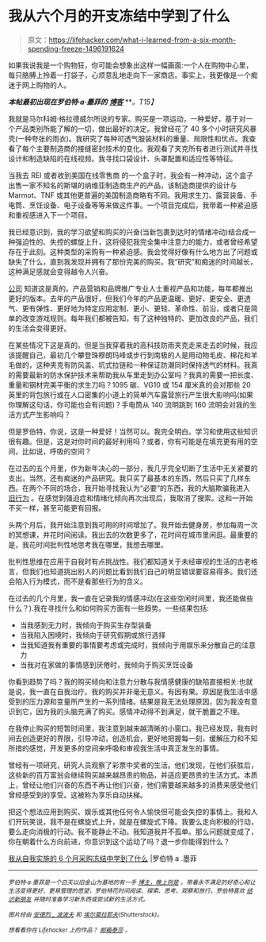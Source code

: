 # 我从六个月的开支冻结中学到了什么

> 原文：<https://lifehacker.com/what-i-learned-from-a-six-month-spending-freeze-1496191624>

如果我说我是一个购物狂，你可能会想象出这样一幅画面:一个人在购物中心里，每只胳膊上拎着一打袋子，心烦意乱地走向下一家商店。事实上，我更像是一个痴迷于网上购物的人。



***本帖最初出现在罗伯特·a·墨菲的*** [***博客***](http://gogetmurphy.com/2013/04/what-i-am-learning-from-a-self-imposed-6-month-purchasing-freeze/) ***。*T15】**

我就是马尔科姆·格拉德威尔所说的专家。购买是一项运动，一种爱好，基于对一个产品类别所能了解的一切，做出最好的决定。我曾经花了 40 多个小时研究风暴壳(一种夸张的雨衣)。我研究了每种可透气服装材料的重量、局限性和优点。我查看了每个主要制造商的接缝密封技术的变化。我观看了夹克所有者进行测试并寻找设计和制造缺陷的在线视频。我寻找口袋设计、头罩配置和适应性等特征。

当我去 REI 或者收到美国在线零售商 的一个盒子时，我会有一种冲动，这个盒子出售一家不知名的斯堪的纳维亚制造商生产的产品，该制造商提供的设计与 Marmot、TNF 或其他更普遍的美国制造商略有不同。我用求生刀、露营装备、手电筒、烹饪设备、电子设备等等来做这件事。一个项目完成后，我带着一种紧迫感和重视感进入下一个项目。

我已经意识到，我的学习欲望和购买的兴奋(当新包裹到达时的情绪冲动)结合成一种强迫性的、失控的螺旋上升，这将侵犯我完全集中注意力的能力，或者曾经希望存在于此刻。这种类型的采购有一种紧迫感。我会觉得好像有什么地方出了问题或缺失了什么，直到我发现并拥有了那份完美的购买。我“研究”和痴迷的时间越长，这种满足感就会变得越令人兴奋。

[公司](https://lifehacker.com/how-stores-manipulate-your-senses-so-you-spend-more-mon-475987594) 知道这是真的。产品营销和品牌推广专业人士重视产品和功能，每年都推出更好的版本。去年的产品很好，但我们今年的产品更温暖、更好、更安全、更透气、更有弹性、更好地为特定应用定制、更小、更轻、革命性、前沿，或者只是简单的改变游戏规则。每年我们都被告知，有了这种独特的、更加改良的产品，我们的生活会变得更好。

在某些情况下这是真的。但是当我穿着我的高科技防雨夹克走来走去的时候，我应该提醒自己，最初几个攀登珠穆朗玛峰或步行到南极的人是用动物毛皮、棉花和羊毛做的，这种夹克有防风盖、坑式拉链和一种保证防潮同时保持透气的材料。我真的需要最新的防水保护技术来帮助我从车里走到办公室吗？我真的需要一把长度、重量和钢材完美平衡的求生刀吗？1095 碳、VG10 或 154 厘米真的会对那些 20 英里的背包旅行或在人口密集的小道上的简单汽车露营旅行产生很大影响吗(如果你理解这句话，你可能也会有问题)？手电筒从 140 流明跳到 160 流明会对我的生活方式产生影响吗？

但是罗伯特，你说，这是一种爱好！当然可以。我完全明白。学习和使用这些知识很有趣。但是，这是对你时间的最好利用吗？或者，你有可能是在填充更有用的空间，比如说，呼吸的空间？

在过去的五个月里，作为新年决心的一部分，我几乎完全切断了生活中无关紧要的支出，当然，还有痴迷的产品研究。我只买了最基本的东西，然后只买了几样东西。在两个不同的场合，我开始寻找我认为“必要”的东西，我的大脑欺骗我进入 [旧行为](https://lifehacker.com/how-self-control-works-and-how-to-boost-your-willpower-5802572) 。在感觉到强迫症和情绪化倾向再次出现后，我取消了搜索。这和一开始不买一样，甚至可能更有回报。

头两个月后，我开始注意到我可用的时间增加了。我开始去健身房，参加每周一次的冥想课，并花时间阅读。我出去的次数更多了，花时间在城市里闲逛。最重要的是，我花时间批判性地思考我在哪里，我想去哪里。

批判性思维在应用于自我时有点挑战性。我们都知道关于未经审视的生活的古老格言，但我们也知道挑出别人的问题比看到我们自己的明显错误要容易得多。我们还会陷入行为模式，而不是看那些行为的含义。

在过去的几个月里，我一直在记录我的情感冲动(在这些空闲时间里，我还能做些什么？).我在寻找什么和如何购买方面有一些趋势。一些结果包括:

*   当我感到无力时，我倾向于购买生存型装备
*   当我陷入困境时，我倾向于研究假期或旅行选择
*   当我知道我有重要的事情要考虑或完成时，我倾向于用娱乐来分散自己的注意力
*   当我对在家做的事情感到厌倦时，我倾向于购买烹饪设备

你看到趋势了吗？我的购买倾向和注意力分散与我情感健康的缺陷直接相关:也就是说，我一直在自我治疗。我的购买并非毫无意义。有因有果。原因是我生活中感受到的压力源和变量所产生的一系列情绪。结果是我无法处理原因，因为我没有意识到它，因为我的头脑充满了购买。感情冲动得不到满足，就干脆置之不理。

在我停止购买的短暂时间里，我注意到越来越清晰的小窗口。我已经发现，我有时间去创造更好的界限，引导冲动，创造机会，更好地把握每一刻，缓解压力和不知所措的感觉，开发更多的空间来呼吸和审视我生活中真正发生的事情。

曾经有一项研究，研究人员观察了彩票中奖者的生活。他们发现，在他们获胜后，这些新的百万富翁会继续购买越来越昂贵的物品，并适应更昂贵的生活方式。本质上，曾经让他们兴奋的东西不再让他们兴奋，他们需要越来越多的消费来感受他们曾经感受到的享受。这被称为享乐自动扶梯。

把这个想法应用到购买、娱乐或其他任何令人愉快但可能会失控的事情上。我和人们开玩笑说，我不是在螺旋式上升，就是在螺旋式下降。我要么走向积极的行动，要么走向消极的行动。我不能静止不动。我知道我并不孤单。那么问题就变成了，你在朝着什么方向前进，你意识到这个运动了吗？退一步你能得到什么？

[我从自我实施的 6 个月采购冻结中学到了什么](http://gogetmurphy.com/2013/04/what-i-am-learning-from-a-self-imposed-6-month-purchasing-freeze/) |罗伯特 a .墨菲

* * *

<small>*罗伯特·a·墨菲是一个白天以旧金山为基地的有一手*</small> [<small>*博主，晚上则是*</small>](http://gogetmurphy.com/) <small>*。带着永不满足的好奇心和让生活变得更好、更易管理的愿望，罗伯特花时间阅读、探索、思考、观察和旅行。罗伯特喜欢*</small> [<small>*结识新朋友*</small>](https://twitter.com/ramurphy) <small>*并随时准备学习新东西或尝试新的生活方式。*</small>

<small>*图片经由*</small> [<small>*安德烈 _ 波波夫*</small>](http://www.shutterstock.com/gallery-514156p1.html) <small>*和*</small> [<small>*埃尔莫拉耶夫*</small>](http://www.shutterstock.com/gallery-428239p1.html)<small>*(Shutterstock)。*</small>

<small>*想看看你在 Lifehacker 上的作品？*</small> [<small>*邮箱*</small>](http://www.shutterstock.com/pic-110284625/stock-photo-salesman-shaking-hand-of-a-woman-in-a-garage.html?src=csl_recent_image-1)[<small>*泰莎*</small>](https://mail.google.com/mail/?view=cm&fs=1&tf=1&to=tessa@lifehacker.com) <small>*。*</small>